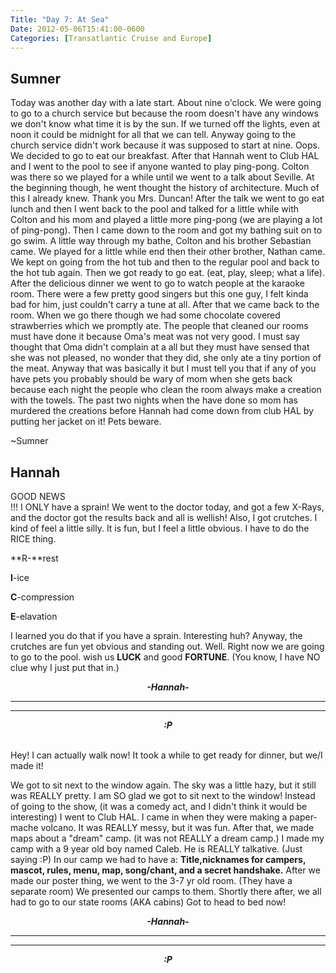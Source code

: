 ```yaml
---
Title: "Day 7: At Sea"
Date: 2012-05-06T15:41:00-0600
Categories: [Transatlantic Cruise and Europe]
---
```


## Sumner

Today was another day with a late start. About nine o'clock. We were
going to go to a church service but because the room doesn't have any
windows we don't know what time it is by the sun. If we turned off the
lights, even at noon it could be midnight for all that we can tell.
Anyway going to the church service didn't work because it was supposed
to start at nine. Oops. We decided to go to eat our breakfast. After
that Hannah went to Club HAL and I went to the pool to see if anyone
wanted to play ping-pong. Colton was there so we played for a while
until we went to a talk about Seville. At the beginning though, he went
thought the history of architecture. Much of this I already knew. Thank
you Mrs. Duncan! After the talk we went to go eat lunch and then I went
back to the pool and talked for a little while with Colton and his mom
and played a little more ping-pong (we are playing a lot of ping-pong).
Then I came down to the room and got my bathing suit on to go swim. A
little way through my bathe, Colton and his brother Sebastian came. We
played for a little while end then their other brother, Nathan came. We
kept on going from the hot tub and then to the regular pool and back to
the hot tub again. Then we got ready to go eat. (eat, play, sleep; what
a life). After the delicious dinner we went to go to watch people at the
karaoke room. There were a few pretty good singers but this one guy, I
felt kinda bad for him, just couldn't carry a tune at all. After that we
came back to the room. When we go there though we had some chocolate
covered strawberries which we promptly ate. The people that cleaned our
rooms must have done it because Oma's meat was not very good. I must say
thought that Oma didn't complain at a all but they must have sensed that
she was not pleased, no wonder that they did, she only ate a tiny
portion of the meat. Anyway that was basically it but I must tell you
that if any of you have pets you probably should be wary of mom when she
gets back because each night the people who clean the room always make a
creation with the towels. The past two nights when the have done so mom
has murdered the creations before Hannah had come down from club HAL by
putting her jacket on it! Pets beware.

\~Sumner

## Hannah

GOOD NEWS  
!!! I ONLY have a sprain! We went to the doctor today, and got a few
X-Rays, and the doctor got the results back and all is wellish! Also, I
got crutches. I kind of feel a little silly. It is fun, but I feel a
little obvious. I have to do the RICE thing.

  
**R-**rest

  
**I**-ice

  
**C**-compression

  
**E**-elavation

I learned you do that if you have a sprain. Interesting huh? Anyway, the
crutches are fun yet obvious and standing out. Well. Right now we are
going to go to the pool. wish us **LUCK** and good **FORTUNE**. (You
know, I have NO clue why I just put that in.)

  

<div align="CENTER">

***-Hannah-***

</div>

***  
***

<div align="CENTER">

</div>

<b><i>

<div align="CENTER">

:P

</div>

</i></b>  
Hey! I can actually walk now! It took a while to get ready for dinner,
but we/I made it!

We got to sit next to the window again. The sky was a little hazy, but
it still was REALLY pretty. I am SO glad we got to sit next to the
window! Instead of going to the show, (it was a comedy act, and I didn't
think it would be interesting) I went to Club HAL. I came in when they
were making a paper-mache volcano. It was REALLY messy, but it was fun.
After that, we made maps about a "dream" camp. (it was not REALLY a
dream camp.) I made my camp with a 9 year old boy named Caleb. He is
REALLY talkative. (Just saying :P) In our camp we had to have a:
**Title,nicknames for campers, mascot, rules, menu, map, song/chant, and
a secret handshake.** After we made our poster thing, we went to the 3-7
yr old room. (They have a separate room) We presented our camps to them.
Shortly there after, we all had to go to our state rooms (AKA cabins)
Got to head to bed now!

  

<div align="CENTER">

***-Hannah-***

</div>

***  
***

<div align="CENTER">

</div>

<b><i>

<div align="CENTER">

:P

</div>

</i></b>
